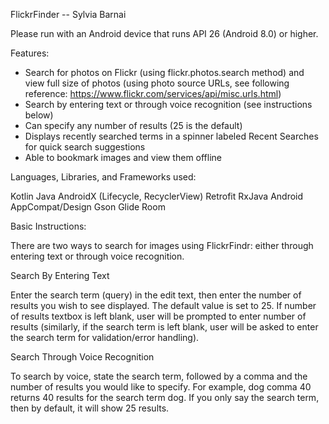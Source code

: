 FlickrFinder -- Sylvia Barnai

Please run with an Android device that runs API 26 (Android 8.0) or higher.

Features:
- Search for photos on Flickr (using flickr.photos.search method) and view full size of photos (using photo source URLs, see following reference: https://www.flickr.com/services/api/misc.urls.html)
- Search by entering text or through voice recognition (see instructions below)
- Can specify any number of results (25 is the default)
- Displays recently searched terms in a spinner labeled Recent Searches for quick search suggestions
- Able to bookmark images and view them offline

Languages, Libraries, and Frameworks used:

Kotlin
Java
AndroidX (Lifecycle, RecyclerView)
Retrofit
RxJava
Android AppCompat/Design
Gson
Glide
Room


Basic Instructions:

There are two ways to search for images using FlickrFindr: either through entering text or through voice recognition.

Search By Entering Text

Enter the search term (query) in the edit text, then enter the number of results you wish to see displayed. The default value is set to 25. If number of results textbox is left blank, user will be prompted to enter number of results (similarly, if the search term is left blank, user will be asked to enter the search term for validation/error handling).

Search Through Voice Recognition

To search by voice, state the search term, followed by a comma and the number of results you would like to specify. For example, dog comma 40 returns 40 results for the search term dog.
If you only say the search term, then by default, it will show 25 results.


